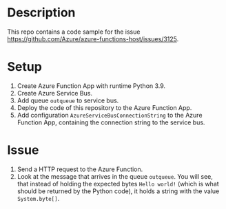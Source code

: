 # Description

This repo contains a code sample for the issue https://github.com/Azure/azure-functions-host/issues/3125.

# Setup

1. Create Azure Function App with runtime Python 3.9.
2. Create Azure Service Bus.
3. Add queue `outqueue` to service bus.
4. Deploy the code of this repository to the Azure Function App.
5. Add configuration `AzureServiceBusConnectionString` to the Azure Function App, containing the connection string to the service bus.

# Issue

1. Send a HTTP request to the Azure Function.
2. Look at the message that arrives in the queue `outqueue`. You will see, that instead of holding the expected bytes `Hello world!` (which is what should be returned by the Python code), it holds a string with the value `System.byte[]`. 